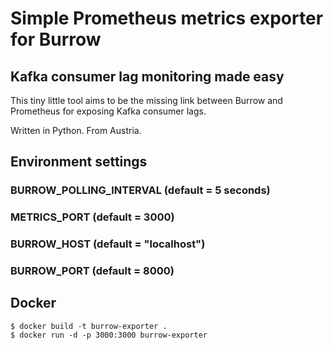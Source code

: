 # Simple Prometheus metrics exporter for Burrow

## Kafka consumer lag monitoring made easy

This tiny little tool aims to be the missing link between Burrow and Prometheus for exposing Kafka consumer lags.

Written in Python. From Austria. 

## Environment settings

### BURROW_POLLING_INTERVAL (default = 5 seconds)
### METRICS_PORT (default = 3000)
### BURROW_HOST (default = "localhost")
### BURROW_PORT (default = 8000)

## Docker

    $ docker build -t burrow-exporter .
    $ docker run -d -p 3000:3000 burrow-exporter
